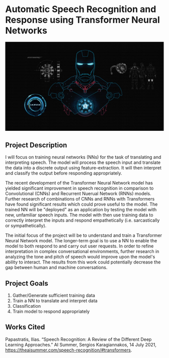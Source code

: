 # Automatic Speech Recognition and Response using Transformer Neural Networks

![alt text](https://github.com/justinkim1107/asr-tnn-jarvis/blob/main/images/jarvis.jpeg?raw=true)

## Project Description 

I will focus on training neural networks (NNs) for the task of translating and interpreting speech. The model will process the speech input and translate the data into a discrete output using feature-extraction. It will then interpret and classify the output before responding appropriately. 

The recent development of the Transformer Neural Network model has yielded significant improvement in speech recognition in comparison to Convolutional (CNNs) and Recurrent Nuerual Network (RNNs) models. Further research of combinations of CNNs and RNNs with Transformers have found significant results which could prove useful to the model. The trained NN will be "deployed" as an application by testing the model with new, unfamiliar speech inputs. The model with then use training data to correctly interpret the inputs and respond empathetically (i.e. sarcastically or sympathetically).

The initial focus of the project will be to understand and train a Transformer Neural Network model. The longer-term goal is to use a NN to enable the model to both respond to and carry out user requests. In order to refine interpretation in complex conversational environments, further research in analyzing the tone and pitch of speech would improve upon the model's ability to interact. The results from this work could potentially decrease the gap between human and machine conversations. 


## Project Goals

1. Gather/Generate sufficient training data
2. Train a NN to translate and interpret data
3. Classification
4. Train model to respond appropriately

## Works Cited 

Papastratis, Ilias. “Speech Recognition: A Review of the Different Deep Learning Approaches.” AI Summer, Sergios Karagiannakos, 14 July 2021, https://theaisummer.com/speech-recognition/#transformers. 
